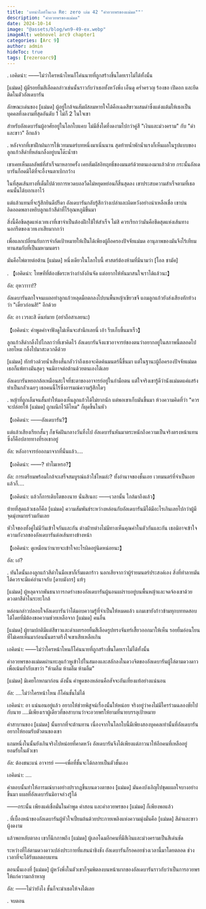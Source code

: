 ```yaml
---
title: 'บทนำไลท์โนเวล Re: zero เล่ม 42 "คำอวยพรของแม่มด""'
description: "คำอวยพรของแม่มด"
date: 2024-10-14
image: "@assets/blog/wn9-49-ex.webp"
imageAlt: webnovel arc9 chapter1
categories: [Arc 9]
author: admin
hideToc: true
tags: [rezeroarc9]
---
```

.
เอคิดน่า: ――ไม่ว่าใครหน้าไหนก็โค่นนายที่ถูกสร้างขึ้นโดยเราไม่ได้ทั้งนั้น

[แม่มด] ผู้มีรอยยิ้มสีเลือดกล่าวเช่นนั้นราวกับว่าเธอทั้งหวังพึ่ง เอ็นดู คร่ำครวญ ร้องขอ เปิดอก และยึดติดในตัวอัลเดบารัน

ลักษณะเด่นของ [แม่มด] ผู้อยู่ใกล้จนสัมผัสลมหายใจได้คือเฉดสีขาวผสมดำซึ่งแต่งแต้มให้เธอเป็นบุคคลที่งดงามที่สุดอันดับ 1 ไม่ก็ 2 ในใจเขา

สำหรับอัลเดบารันผู้อาศัยอยู่ในโลกใบแคบ ไม่มีสิ่งใดที่งดงามไปกว่าคู่สี "เงินและม่วงคราม" กับ "ดำและขาว" อีกแล้ว

.
หลังจากที่เขาฝึกฝนการใช้เวทมนตร์บทหนึ่งมาเนิ่นนาน สุดท้ายน้ำพักน้ำแรงก็เห็นผลในรูปแบบของลูกแก้วสีดำที่หล่นกลิ้งอยู่บนโต๊ะน้ำชา

เขาเคยเห็นผลลัพธ์ที่สำเร็จมาหลายครั้ง เคยสัมผัสอิทฤทธิ์ของมนตร์ด้วยตนเองมาแล้วด้วย กระนั้นอัลเดบารันก็อดมิได้ที่จะอึ้งจนตาเบิกกว้าง

ในที่สุดเส้นทางที่เต็มไปด้วยการหวดบอลวืดไม่หยุดหย่อนก็สิ้นสุดลง เขาประสบความสำเร็จตามที่เธอคนนั้นได้บอกเอาไว้

แต่แล้วแทนที่จะรู้สึกยินดีปรีดา อัลเดบารันกลับรู้สึกว่างเปล่าและผิดหวังอย่างน่าเหลือเชื่อ เขาบ่นอิดออดพลางหยิบลูกแก้วสีดำที่ไร้อุณหภูมิขึ้นมา

สิ่งนี้คือขีดสุดแห่งเวทเงาที่เขาจำเป็นต้องฝึกใช้ให้สำเร็จ ไม่สิ ควรเรียกว่ามันคือชีดสุดแห่งเส้นทางนอกรีตของเวทเงาเสียมากกว่า

เพื่อแลกเปลี่ยนกับการจำกัดเป้าหมายให้เป็นได้เพียงผู้ถือครองปัจจัยแม่มด อานุภาพของมันจึงไร้เทียมทานสมกับที่เป็นมหามนตรา

มันคือไพ่ตายต่อต้าน [แม่มด] หนึ่งเดียวในโลกใบนี้ ศาสตร์ต้องห้ามที่มีนามว่า [โอล ชามัค]

.
【เอคิดน่า: โทษทีที่ต้องขัดระหว่างกำลังอินจัด แต่อยากให้หันมาสนใจเราได้แล้วนะ】

อัล: อุหวาาาา!?

อัลเดบารันตกใจจนเผลอทำลูกแก้วหลุดมือตกลงไปบนพื้นหญ้าเขียวขจี แถมลูกแก้วยังส่งเสียงทักท้วงว่า "เดี๋ยวก่อนสิ!" อีกด้วย

อัล: อา เวรละสิ ด๊นท์มาย (อย่าถือสาเลยนะ)

【เอคิดน่า: คำพูดคำจาฟังดูไม่เห็นจะสำนึกเลยนี่ เอ้า รีบเก็บขึ้นมาเร็ว】

ลูกแก้วสีดำกลิ้งไปไกลกว่าที่เขาคิดไว้ อัลเดบารันจึงแซวอาจารย์ของตนว่าอยากอยู่ในสภาพนี้ตลอดไปเลยไหม กลิ้งไปมาสะดวกดีด้วย

[แม่มด] ทักท้วงด้วยน้ำเสียงสั่นกลัวว่าถึงเธอจะคิดค้นมนตร์นี้ขึ้นมา แต่ในฐานะผู้ถือครองปัจจัยแม่มด เธอก็แพ้ทางมันสุดๆ จนมิอาจต่อต้านด้วยตนเองได้เลย

อัลเดบารันหยอกล้อเหมือนสะใจที่ชะตาของอาจารย์อยู่ในกำมือตน แต่ใจจริงเขารู้ดีว่านังแม่มดแค่แสร้งทำเป็นกลัวเฉยๆ เธอคนนี้ไร้ซึ่งอารมณ์ความรู้สึกใดๆ

.
หญ้าที่ถูกเล็มจนสั้นทำให้มองเห็นลูกแก้วได้ไม่ยากนัก แต่พอเขาเก็บมันขึ้นมา ห้วงความคิดที่ว่า "ควรจะปล่อยให้ [แม่มด] ถูกผนึกไว้ดีไหม" ก็ผุดขึ้นในหัว

【เอคิดน่า: ――อัลเดบารัน?】

แต่แล้วเสียงเรียกสั้นๆ ก็ขจัดฝันกลางวันทิ้งไป อัลเดบารันหันมาตระหนักถึงความเป็นจริงตรงหน้าแทน ซึ่งก็คือปลายทางที่รอเขาอยู่

อัล: หลังอาจารย์ออกมาจากที่นั่นแล้ว....

【เอคิดน่า: ――? ทำไมเหรอ?】

อัล: การเตรียมพร้อมใกล้จะเสร็จสมบูรณ์แล้วใช่ไหมล่ะ? ทั้งอำนาจของชั้นเอย เวทมนตร์ที่จำเป็นเอย แล้วก็....

【เอคิดน่า: แล้วก็การเติบโตของนาย นั่นสิเนอะ ――เวลานั้น ใกล้มาถึงแล้ว】

ท้ายที่สุดแล้วเธอก็คือ [แม่มด] ความสัมพันธ์ระหว่างหล่อนกับอัลเดบารันมิได้มีอะไรเกินเลยไปกว่าผู้มีจุดมุ่งหมายร่วมกันเลย

หัวใจของทั้งคู่ไม่มีวันเข้าใจกันและกัน ต่างฝ่ายต่างไม่มีทางเห็นคุณค่าในตัวกันและกัน เธอมิอาจเข้าใจความกังวลของอัลเดบารันต่อเส้นทางข้างหน้า

【เอคิดน่า: ดูเหมือนว่านายจะเข้าใจอะไรผิดอยู่นิดหน่อยนะ】

อัล: เอ๋?

.
ทันใดนั้นเองลูกแก้วสีดำในมือเขาก็เริ่มแตกร้าว นอกเสียจากว่าผู้ร่ายมนตร์ประสงค์เอง สิ่งที่ทำลายมันได้ควรจะมีแค่อำนาจกับ [ดาบมังกร] แท้ๆ

[แม่มด] ผู้หลุดจากพันธนาการกดร่างของอัลเดบารันผู้นอนแผ่ราบอยู่บนพื้นหญ้าและจดจ้องเขาด้วยดวงตาสีดำในระยะใกล้

หล่อนกล่าวปลอบใจอัลเดบารันว่าได้มอบความรู้ที่จำเป็นให้หมดแล้ว แถมเขายังก้าวข้ามทุกบททดสอบได้โดยที่มิต้องขอความช่วยเหลือจาก [แม่มด] คนอื่น

[แม่มด] ผู้ยามปกติมีแต่สีขาวและดำเผยรอยยิ้มสีเลือดรูปทรงจันทร์เสี้ยวออกมาให้เห็น รอยยิ้มอ่อนโยนที่ไม่เคยเห็นมาก่อนนั้นตราตรึงใจเขาเสียเหลือเกิน

เอคิดน่า: ――ไม่ว่าใครหน้าไหนก็โค่นนายที่ถูกสร้างขึ้นโดยเราไม่ได้ทั้งนั้น

คำอวยพรของแม่มดผ่านทะลุแก้วหูเข้าไปในสมองและสลักลงในดวงจิตของอัลเดบารันผู้ไล่ตามดวงดาวเพื่อเน้นย้ำกับเขาว่า "ห้ามลืม ห้ามลืม ห้ามลืม"

[แม่มด] มิเคยโกหกมาก่อน ดังนั้น คำพูดของหล่อนคือสัจจะอันเที่ยงแท้อย่างแน่นอน

อัล: ....ไม่ว่าใครหน้าไหน ก็โค่นชั้นไม่ได้

เอคิดน่า: อา แน่นอนอยู่แล้ว อยากให้ช่วยพิสูจน์เรื่องนั้นให้หน่อย จริงอยู่ว่าคงไม่มีใครร่วมฉลองชัยไปกับนาย ....มีเพียงเราผู้เดียวที่ขอสาบานว่าจะอวยพรให้ยามที่นายบรรลุเป้าหมาย

คำสาบานของ [แม่มด] นั้นยากที่จะต้านทาน เนื่องจากในโลกใบนี้มีเพียงสองบุคคลเท่านั้นที่อัลเดบารันอยากให้ยอมรับตัวตนของเขา

แถมหนึ่งในนั้นยังเกินจริงไปหน่อยที่คาดหวัง อัลเดบารันจึงได้เพียงแต่ภาวนาให้อีกคนที่เหลืออยู่ยอมรับในตัวเขา

อัล: ต้องชนะแน่ อาจารย์ ――เพื่อที่ชั้นจะได้กลายเป็นตัวชั้นเอง

เอคิดน่า: ....

คำตอบนั้นทำให้อารมณ์บางอย่างปรากฏขึ้นบนดวงตาของ [แม่มด] มันคงบังเอิญไปขุดแผลใจบางอย่างขึ้นมา แผลที่อัลเดบารันมิอาจล่วงรู้ได้

――กระนั้น เพียงแค่เชื่อมั่นในคำพูด คำสอน และคำอวยพรของ [แม่มด] ก็เพียงพอแล้ว

.
ที่เบื้องหน้าของอัลเดบารันผู้หัวใจเปี่ยมล้นด้วยประกายเพลิงแห่งความมุ่งมั่นคือ [แม่มด] สีดำและขาวผู้งดงาม

แล้วพอหลับตาลง เขาก็นึกภาพถึง [แม่มด] ผู้เลอโฉมอีกคนที่มีสีเงินและม่วงครามเป็นสีเด่นชัด

ระหว่างที่ไล่ตามดวงดาวเปล่งประกายที่แสนน่าชิงชัง อัลเดบารันก็รอคอยช่วงเวลานี้มาโดยตลอด ช่วงเวลาที่จะได้รับผลตอบแทน

ตอนนั้นเองที่ [แม่มด] ผู้หวังพึ่งในตัวเขาก็จุมพิตลงบนหน้าผากของอัลเดบารันราวกับว่าเป็นการอวยพรให้แก่ความกล้าหาญ

อัล: ――ไม่ว่ายังไง ชั้นก็จะฆ่าเธอให้จงได้เลย

.
จบตอน